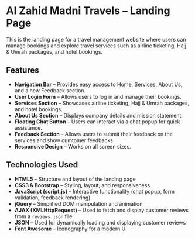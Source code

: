 # Al Zahid Madni Travels – Landing Page  

This is the landing page for a travel management website where users can manage bookings and explore travel services such as airline ticketing, Hajj & Umrah packages, and hotel bookings.  

## Features  

- **Navigation Bar** – Provides easy access to Home, Services, About Us, and a new Feedback section.  
- **User Login Form** – Allows users to log in and manage their bookings.  
- **Services Section** – Showcases airline ticketing, Hajj & Umrah packages, and hotel bookings.  
- **About Us Section** – Displays company details and mission statement.  
- **Floating Chat Button** – Users can interact via a chat popup for quick assistance.  
- **Feedback Section** – Allows users to submit their feedback on the services and show cumtomer feedbacks  
- **Responsive Design** – Works on all screen sizes.  

## Technologies Used  

- **HTML5** – Structure and layout of the landing page  
- **CSS3 & Bootstrap** – Styling, layout, and responsiveness  
- **JavaScript (script.js)** – Interactive functionality (chat popup, form validation, feedback rendering)  
- **jQuery** – Simplified DOM manipulation and animation
- **AJAX (XMLHttpRequest)** – Used to fetch and display customer reviews from a `reviews.json` file   
- **JSON** – Used for dynamically loading and displaying customer reviews
- **Font Awesome** – Iconography for a modern UI  
